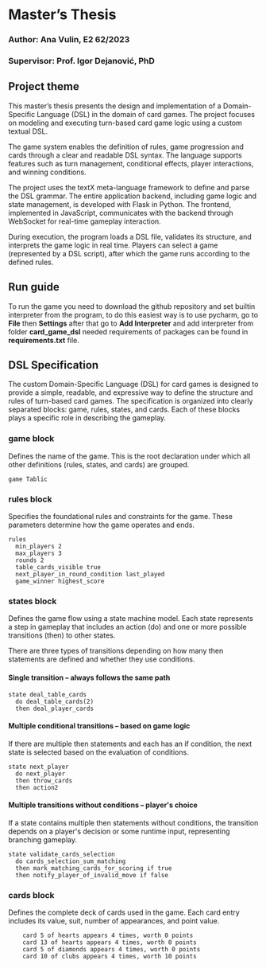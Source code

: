 # Master’s Thesis

### Author: Ana Vulin, E2 62/2023
### Supervisor: Prof. Igor Dejanović, PhD

## Project theme

This master’s thesis presents the design and implementation of a Domain-Specific Language (DSL) in the domain of card games. 
The project focuses on modeling and executing turn-based card game logic using a custom textual DSL.

The game system enables the definition of rules, game progression and cards through a clear and readable DSL syntax. 
The language supports features such as turn management, conditional effects, player interactions, and winning conditions.

The project uses the textX meta-language framework to define and parse the DSL grammar.
The entire application backend, including game logic and state management, is developed with Flask in Python.
The frontend, implemented in JavaScript, communicates with the backend through WebSocket for real-time gameplay interaction.

During execution, the program loads a DSL file, validates its structure, and interprets the game logic in real time.
Players can select a game (represented by a DSL script), after which the game runs according to the defined rules.

## Run guide
To run the game you need to download the github repository and set builtin interpreter from the program,
to do this easiest way is to use pycharm, go to **File** then **Settings** after that go to **Add Interpreter** 
and add interpreter from folder **card_game_dsl** needed requirements of packages can be found in **requirements.txt** file.

## DSL Specification
The custom Domain-Specific Language (DSL) for card games is designed to provide a simple, readable, and expressive way to define the structure and rules of turn-based card games. 
The specification is organized into clearly separated blocks: game, rules, states, and cards. Each of these blocks plays a specific role in describing the gameplay.

### game block
Defines the name of the game. This is the root declaration under which all other definitions (rules, states, and cards) are grouped.

```
game Tablic
```

### rules block
Specifies the foundational rules and constraints for the game. These parameters determine how the game operates and ends.

```
rules
  min_players 2
  max_players 3
  rounds 2
  table_cards_visible true
  next_player_in_round_condition last_played
  game_winner highest_score
```

### states block
Defines the game flow using a state machine model. Each state represents a step in gameplay that includes an action (do) and one or more possible transitions (then) to other states.

There are three types of transitions depending on how many then statements are defined and whether they use conditions.

#### Single transition – always follows the same path
```
state deal_table_cards
  do deal_table_cards(2)
  then deal_player_cards
```

####  Multiple conditional transitions – based on game logic
If there are multiple then statements and each has an if condition, the next state is selected based on the evaluation of conditions.
```
state next_player
  do next_player
  then throw_cards
  then action2
```

####  Multiple transitions without conditions – player's choice
If a state contains multiple then statements without conditions, the transition depends on a player's decision or some runtime input, representing branching gameplay.
```
state validate_cards_selection
  do cards_selection_sum_matching
  then mark_matching_cards_for_scoring if true
  then notify_player_of_invalid_move if false
```

### cards block
Defines the complete deck of cards used in the game. Each card entry includes its value, suit, number of appearances, and point value.

```
    card 5 of hearts appears 4 times, worth 0 points
    card 13 of hearts appears 4 times, worth 0 points
    card 5 of diamonds appears 4 times, worth 0 points
    card 10 of clubs appears 4 times, worth 10 points
```

  
